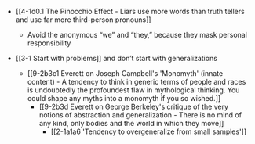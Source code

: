 - [[4-1d0.1 The Pinocchio Effect - Liars use more words than truth tellers and use far more third-person pronouns]]
	- Avoid the anonymous “we” and “they,” because they mask personal responsibility

- [[3-1 Start with problems]] and don’t start with generalizations
	- [[9-2b3c1 Everett on Joseph Campbell's 'Monomyth' (innate content) - A tendency to think in generic terms of people and races is undoubtedly the profoundest flaw in mythological thinking. You could shape any myths into a monomyth if you so wished.]]
		- [[9-2b3d Everett on George Berkeley's critique of the very notions of abstraction and generalization - There is no mind of any kind, only bodies and the world in which they move]]
			- [[2-1a1a6 'Tendency to overgeneralize from small samples']]

